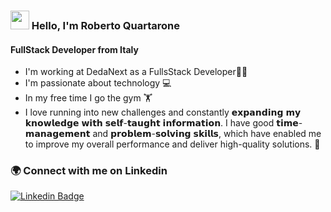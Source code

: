 ### <img src="https://media.giphy.com/media/hvRJCLFzcasrR4ia7z/giphy.gif" width="30px"> Hello, I'm Roberto Quartarone
#### FullStack Developer from Italy

- I'm working at DedaNext as a FullsStack Developer👨‍💻
- I'm passionate about technology 💻
- In my free time I go the gym 🏋️
- I love running into new challenges and constantly 𝗲𝘅𝗽𝗮𝗻𝗱𝗶𝗻𝗴 𝗺𝘆 𝗸𝗻𝗼𝘄𝗹𝗲𝗱𝗴𝗲 𝘄𝗶𝘁𝗵 𝘀𝗲𝗹𝗳-𝘁𝗮𝘂𝗴𝗵𝘁 𝗶𝗻𝗳𝗼𝗿𝗺𝗮𝘁𝗶𝗼𝗻. I have good 𝘁𝗶𝗺𝗲-𝗺𝗮𝗻𝗮𝗴𝗲𝗺𝗲𝗻𝘁 and 𝗽𝗿𝗼𝗯𝗹𝗲𝗺-𝘀𝗼𝗹𝘃𝗶𝗻𝗴 𝘀𝗸𝗶𝗹𝗹𝘀, which have enabled me to improve my overall performance and deliver high-quality solutions. 🎯

### 🌍 Connect with me on Linkedin
[![Linkedin Badge](https://img.shields.io/badge/-LinkedIn-blue?style=flat-square&logo=Linkedin&logoColor=white&link=https://www.linkedin.com/in/harshkumarkhatri/)](https://www.linkedin.com/in/roberto-quartarone/)





